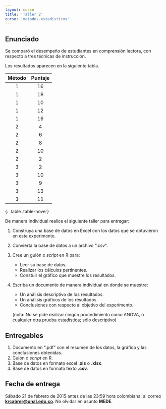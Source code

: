 ```yaml
---
layout: curso
title: 'Taller 2'
curso: 'metodos-estadisticos'
---
```


## Enunciado

Se comparó el desempeño de estudiantes en comprensión lectora, con respecto a tres técnicas de instrucción.

Los resultados aparecen en la siguiente tabla.

| Método | Puntaje |
|:------:|:-------:|
|      1 |      16 |
|      1 |      18 |
|      1 |      10 |
|      1 |      12 |
|      1 |      19 |
|      2 |       4 |
|      2 |       6 |
|      2 |       8 |
|      2 |      10 |
|      2 |       2 |
|      3 |       2 |
|      3 |      10 |
|      3 |       9 |
|      3 |      13 |
|      3 |      11 |
{: .table .table-hover}

De manera individual realice el siguiente taller para entregar:

1. Construya una base de datos en Excel con los datos que se obtuvieron en este experimento.

2. Convierta la base de datos a un archivo ".csv".

3. Cree un guión o *script* en R para:
   - Leer su base de datos.
   - Realizar los cálculos pertinentes.
   - Constuir el gráfico que muestre los resultados.

4. Escriba un documento de manera individual en donde se muestre:
   - Un análisis descriptivo de los resultados.
   - Un análisis gráficos de los resultados.
   - Conclusiones con respecto al objetivo del experimento.

   (nota: No se pide realizar ningún procedimiento como ANOVA, 
    o cualquier otra prueba estadística; sólo descriptivo)

## Entregables

1. Documento en ".pdf" con el resumen de los datos, la gráfica y las conclusiones obtenidas.
2. Guión o *script* en R.
3. Base de datos en formato excel **.xls** o **.xlsx**.
4. Base de datos en formato texto **.csv**.

## Fecha de entrega

Sábado 21 de febrero de 2015 antes de las 23:59 hora colombiana,
al correo **krcabrer@unal.edu.co**. No olvidar en asunto 
**MEDE**. 
